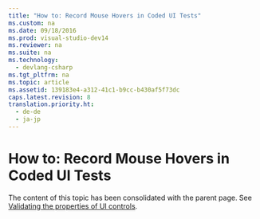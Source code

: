 ```yaml
---
title: "How to: Record Mouse Hovers in Coded UI Tests"
ms.custom: na
ms.date: 09/18/2016
ms.prod: visual-studio-dev14
ms.reviewer: na
ms.suite: na
ms.technology: 
  - devlang-csharp
ms.tgt_pltfrm: na
ms.topic: article
ms.assetid: 139183e4-a312-41c1-b9cc-b430af5f73dc
caps.latest.revision: 8
translation.priority.ht: 
  - de-de
  - ja-jp
---
```

# How to: Record Mouse Hovers in Coded UI Tests
The content of this topic has been consolidated with the parent page. See [Validating the properties of UI controls](../Topic/Use%20UI%20Automation%20To%20Test%20Your%20Code.md#VerifyingCodeUsingCUITGenerateAssertions).